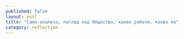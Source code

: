 ```yaml
---
published: false
layout: post
title: "Само-анализа, поглед над Общество, какво работи, какво не"
category: reflection
---
```

